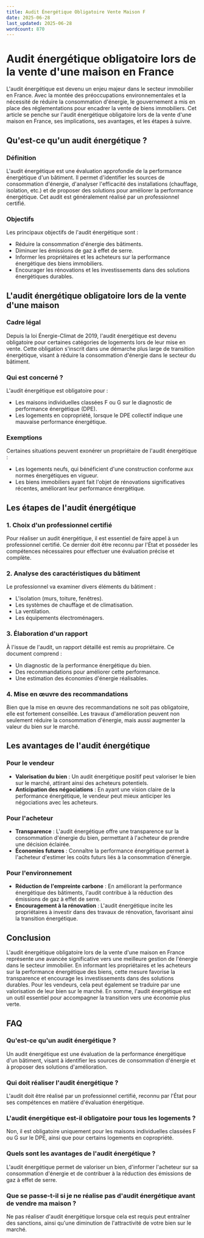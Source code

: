 ```yaml
---
title: Audit Énergétique Obligatoire Vente Maison F
date: 2025-06-28
last_updated: 2025-06-28
wordcount: 870
---
```


# Audit énergétique obligatoire lors de la vente d'une maison en France

L'audit énergétique est devenu un enjeu majeur dans le secteur immobilier en France. Avec la montée des préoccupations environnementales et la nécessité de réduire la consommation d'énergie, le gouvernement a mis en place des réglementations pour encadrer la vente de biens immobiliers. Cet article se penche sur l'audit énergétique obligatoire lors de la vente d'une maison en France, ses implications, ses avantages, et les étapes à suivre.

## Qu'est-ce qu'un audit énergétique ?

### Définition

L'audit énergétique est une évaluation approfondie de la performance énergétique d'un bâtiment. Il permet d'identifier les sources de consommation d'énergie, d'analyser l'efficacité des installations (chauffage, isolation, etc.) et de proposer des solutions pour améliorer la performance énergétique. Cet audit est généralement réalisé par un professionnel certifié.

### Objectifs

Les principaux objectifs de l'audit énergétique sont :
- Réduire la consommation d'énergie des bâtiments.
- Diminuer les émissions de gaz à effet de serre.
- Informer les propriétaires et les acheteurs sur la performance énergétique des biens immobiliers.
- Encourager les rénovations et les investissements dans des solutions énergétiques durables.

## L'audit énergétique obligatoire lors de la vente d'une maison

### Cadre légal

Depuis la loi Énergie-Climat de 2019, l'audit énergétique est devenu obligatoire pour certaines catégories de logements lors de leur mise en vente. Cette obligation s'inscrit dans une démarche plus large de transition énergétique, visant à réduire la consommation d'énergie dans le secteur du bâtiment.

### Qui est concerné ?

L'audit énergétique est obligatoire pour :
- Les maisons individuelles classées F ou G sur le diagnostic de performance énergétique (DPE).
- Les logements en copropriété, lorsque le DPE collectif indique une mauvaise performance énergétique.

### Exemptions

Certaines situations peuvent exonérer un propriétaire de l'audit énergétique :
- Les logements neufs, qui bénéficient d'une construction conforme aux normes énergétiques en vigueur.
- Les biens immobiliers ayant fait l'objet de rénovations significatives récentes, améliorant leur performance énergétique.

## Les étapes de l'audit énergétique

### 1. Choix d'un professionnel certifié

Pour réaliser un audit énergétique, il est essentiel de faire appel à un professionnel certifié. Ce dernier doit être reconnu par l'État et posséder les compétences nécessaires pour effectuer une évaluation précise et complète.

### 2. Analyse des caractéristiques du bâtiment

Le professionnel va examiner divers éléments du bâtiment :
- L'isolation (murs, toiture, fenêtres).
- Les systèmes de chauffage et de climatisation.
- La ventilation.
- Les équipements électroménagers.

### 3. Élaboration d'un rapport

À l'issue de l'audit, un rapport détaillé est remis au propriétaire. Ce document comprend :
- Un diagnostic de la performance énergétique du bien.
- Des recommandations pour améliorer cette performance.
- Une estimation des économies d'énergie réalisables.

### 4. Mise en œuvre des recommandations

Bien que la mise en œuvre des recommandations ne soit pas obligatoire, elle est fortement conseillée. Les travaux d'amélioration peuvent non seulement réduire la consommation d'énergie, mais aussi augmenter la valeur du bien sur le marché.

## Les avantages de l'audit énergétique

### Pour le vendeur

- **Valorisation du bien** : Un audit énergétique positif peut valoriser le bien sur le marché, attirant ainsi des acheteurs potentiels.
- **Anticipation des négociations** : En ayant une vision claire de la performance énergétique, le vendeur peut mieux anticiper les négociations avec les acheteurs.

### Pour l'acheteur

- **Transparence** : L'audit énergétique offre une transparence sur la consommation d'énergie du bien, permettant à l'acheteur de prendre une décision éclairée.
- **Économies futures** : Connaître la performance énergétique permet à l'acheteur d'estimer les coûts futurs liés à la consommation d'énergie.

### Pour l'environnement

- **Réduction de l'empreinte carbone** : En améliorant la performance énergétique des bâtiments, l'audit contribue à la réduction des émissions de gaz à effet de serre.
- **Encouragement à la rénovation** : L'audit énergétique incite les propriétaires à investir dans des travaux de rénovation, favorisant ainsi la transition énergétique.

## Conclusion

L'audit énergétique obligatoire lors de la vente d'une maison en France représente une avancée significative vers une meilleure gestion de l'énergie dans le secteur immobilier. En informant les propriétaires et les acheteurs sur la performance énergétique des biens, cette mesure favorise la transparence et encourage les investissements dans des solutions durables. Pour les vendeurs, cela peut également se traduire par une valorisation de leur bien sur le marché. En somme, l'audit énergétique est un outil essentiel pour accompagner la transition vers une économie plus verte.

## FAQ

### Qu'est-ce qu'un audit énergétique ?

Un audit énergétique est une évaluation de la performance énergétique d'un bâtiment, visant à identifier les sources de consommation d'énergie et à proposer des solutions d'amélioration.

### Qui doit réaliser l'audit énergétique ?

L'audit doit être réalisé par un professionnel certifié, reconnu par l'État pour ses compétences en matière d'évaluation énergétique.

### L'audit énergétique est-il obligatoire pour tous les logements ?

Non, il est obligatoire uniquement pour les maisons individuelles classées F ou G sur le DPE, ainsi que pour certains logements en copropriété.

### Quels sont les avantages de l'audit énergétique ?

L'audit énergétique permet de valoriser un bien, d'informer l'acheteur sur sa consommation d'énergie et de contribuer à la réduction des émissions de gaz à effet de serre.

### Que se passe-t-il si je ne réalise pas d'audit énergétique avant de vendre ma maison ?

Ne pas réaliser d'audit énergétique lorsque cela est requis peut entraîner des sanctions, ainsi qu'une diminution de l'attractivité de votre bien sur le marché.